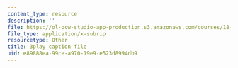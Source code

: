 ```yaml
---
content_type: resource
description: ''
file: https://ol-ocw-studio-app-production.s3.amazonaws.com/courses/18-650-statistics-for-applications-fall-2016/e89888ea99cea97019e9e523d8994db9_JTbZP0yt9qc.srt
file_type: application/x-subrip
resourcetype: Other
title: 3play caption file
uid: e89888ea-99ce-a970-19e9-e523d8994db9
---
```

